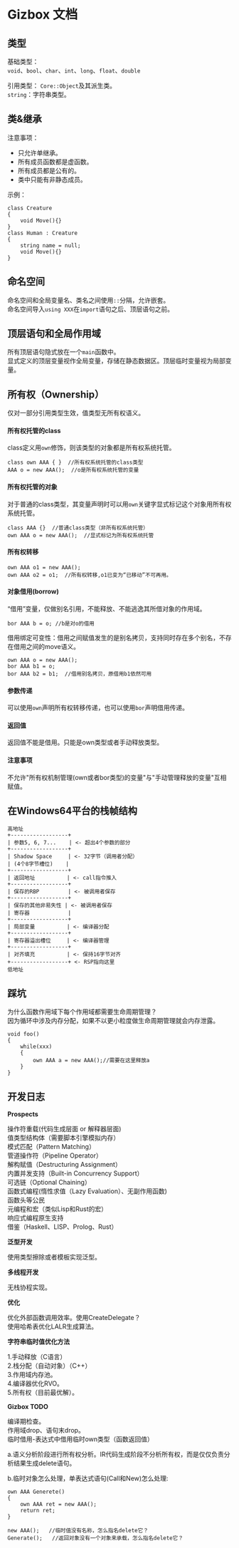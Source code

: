 # Gizbox 文档  


## 类型    

基础类型：  
`void`、`bool`、`char`、`int`、`long`、`float`、`double`    

引用类型：
`Core::Object`及其派生类。      
`string`：字符串类型。    


## 类&继承  

注意事项：  
  - 只允许单继承。  
  - 所有成员函数都是虚函数。  
  - 所有成员都是公有的。  
  - 类中只能有非静态成员。    

示例：  
```
class Creature
{
    void Move(){}
}
class Human : Creature
{
    string name = null;
    void Move(){}
}
```


## 命名空间  

命名空间和全局变量名、类名之间使用`::`分隔，允许嵌套。    
命名空间导入`using XXX`在`import`语句之后、顶层语句之前。   


## 顶层语句和全局作用域    

所有顶层语句隐式放在一个`main`函数中。  
显式定义的顶层变量视作全局变量，存储在静态数据区。顶层临时变量视为局部变量。     



## 所有权（Ownership）

仅对一部分引用类型生效，值类型无所有权语义。    

#### 所有权托管的class    

class定义用`own`修饰，则该类型的对象都是所有权系统托管。  

```
class own AAA { }  //所有权系统托管的class类型    
AAA o = new AAA();  //o是所有权系统托管的变量  
```


#### 所有权托管的对象    

对于普通的class类型，其变量声明时可以用`own`关键字显式标记这个对象用所有权系统托管。    

```
class AAA {}  //普通class类型（非所有权系统托管）  
own AAA o = new AAA();  //显式标记为所有权系统托管    
```

#### 所有权转移    

```
own AAA o1 = new AAA();
own AAA o2 = o1;  //所有权转移,o1已变为“已移动”不可再用。    
```
   

#### 对象借用(borrow)  

“借用”变量，仅做别名引用，不能释放、不能逃逸其所借对象的作用域。    

```
bor AAA b = o; //b是对o的借用  
```

借用绑定可变性：借用之间赋值发生的是别名拷贝，支持同时存在多个别名，不存在借用之间的move语义。  

```
own AAA o = new AAA();
bor AAA b1 = o;
bor AAA b2 = b1;  //借用别名拷贝，原借用b1依然可用      
```

#### 参数传递    

可以使用`own`声明所有权转移传递，也可以使用`bor`声明借用传递。    

#### 返回值  
  
返回值不能是借用。只能是own类型或者手动释放类型。    


#### 注意事项    

不允许"所有权机制管理(own或者bor类型)的变量"与"手动管理释放的变量"互相赋值。     


## 在Windows64平台的栈帧结构    

```  
高地址
+------------------+
| 参数5, 6, 7...    | <- 超出4个参数的部分
+------------------+
| Shadow Space     | <- 32字节（调用者分配）
| (4个8字节槽位)    |
+------------------+
| 返回地址          | <- call指令推入
+------------------+
| 保存的RBP         | <- 被调用者保存
+------------------+
| 保存的其他非易失性 | <- 被调用者保存
| 寄存器            |
+------------------+
| 局部变量          | <- 编译器分配
+------------------+
| 寄存器溢出槽位     | <- 编译器管理
+------------------+
| 对齐填充          | <- 保持16字节对齐
+------------------+ <- RSP指向这里
低地址
```


## 踩坑    

为什么函数作用域下每个作用域都需要生命周期管理？  
因为循环中涉及内存分配，如果不以更小粒度做生命周期管理就会内存泄露。  

```
void foo()
{
    while(xxx)
    {
        own AAA a = new AAA();//需要在这里释放a
    }
}
```


## 开发日志  

**Prospects**  

操作符重载(代码生成层面 or 解释器层面)    
值类型结构体（需要脚本引擎模拟内存）      
模式匹配（Pattern Matching）  
管道操作符（Pipeline Operator）  
解构赋值（Destructuring Assignment）  
内置并发支持（Built-in Concurrency Support）  
可选链（Optional Chaining）  
函数式编程(惰性求值（Lazy Evaluation）、无副作用函数)  
函数头等公民    
元编程和宏（类似Lisp和Rust的宏）    
响应式编程原生支持    
借鉴（Haskell、LISP、Prolog、Rust）    


**泛型开发**  

使用类型擦除或者模板实现泛型。  

**多线程开发**  

无栈协程实现。  


**优化**    

优化外部函数调用效率。使用CreateDelegate？  
使用哈希表优化LALR生成算法。  


**字符串临时值优化方法**  

1.手动释放（C语言）  
2.栈分配（自动对象）（C++）  
3.作用域内存池。  
4.编译器优化RVO。  
5.所有权（目前最优解）。    



**Gizbox TODO**   

编译期检查。  
作用域drop、语句末drop。  
临时借用-表达式中借用临时own类型（函数返回值）    


a.语义分析阶段进行所有权分析。IR代码生成阶段不分析所有权，而是仅仅负责分析结果生成delete语句。  

b.临时对象怎么处理，单表达式语句(Call和New)怎么处理:    
```
own AAA Generete()
{
    own AAA ret = new AAA();
    return ret;
}

new AAA();   //临时值没有名称，怎么指名delete它？    
Generate();   //返回对象没有一个对象来承载，怎么指名delete它？    
```

